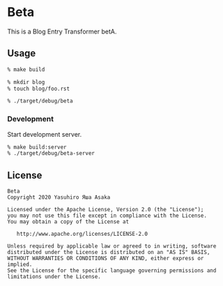 # Beta

This is a Blog Entry Transformer betA.

## Usage

```zsh
% make build

% mkdir blog
% touch blog/foo.rst

% ./target/debug/beta
```

### Development

Start development server.

```zsh
% make build:server
% ./target/debug/beta-server
```

## License

```text
Beta
Copyright 2020 Yasuhiro Яша Asaka

Licensed under the Apache License, Version 2.0 (the "License");
you may not use this file except in compliance with the License.
You may obtain a copy of the License at

   http://www.apache.org/licenses/LICENSE-2.0

Unless required by applicable law or agreed to in writing, software
distributed under the License is distributed on an "AS IS" BASIS,
WITHOUT WARRANTIES OR CONDITIONS OF ANY KIND, either express or implied.
See the License for the specific language governing permissions and
limitations under the License.
```
